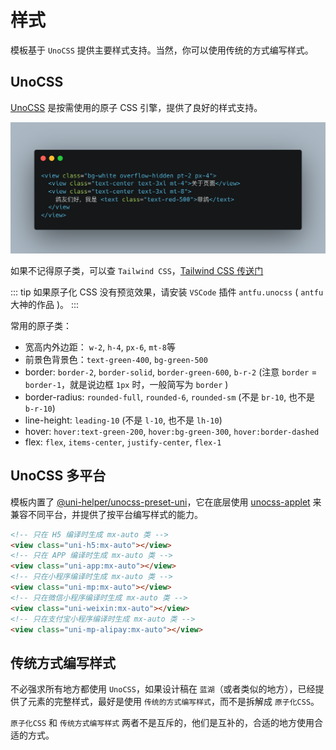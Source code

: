 # 样式

模板基于 `UnoCSS` 提供主要样式支持。当然，你可以使用传统的方式编写样式。

## UnoCSS

[UnoCSS](https://unocss.dev/) 是按需使用的原子 CSS 引擎，提供了良好的样式支持。

![Alt text](./screenshots/styling.png)

<!--
```html
<view class="bg-white overflow-hidden pt-2 px-4">
  <view class="text-center text-3xl mt-4">关于页面</view>
  <view class="text-center text-3xl mt-8">
    鸽友们好，我是<text class="text-red-500">菲鸽</text>
  </view>
</view>
``` -->

如果不记得原子类，可以查 `Tailwind CSS`，[Tailwind CSS 传送门](https://tailwindcss.com/docs/display)

::: tip
如果原子化 CSS 没有预览效果，请安装 `VSCode` 插件 `antfu.unocss` ( `antfu` 大神的作品 )。
:::

常用的原子类：

- 宽高内外边距： `w-2`, `h-4`, `px-6`, `mt-8`等
- 前景色背景色：`text-green-400`, `bg-green-500`
- border: `border-2`, `border-solid`, `border-green-600`, `b-r-2` (注意 `border` = `border-1`，就是说边框 `1px` 时，一般简写为 `border` )
- border-radius: `rounded-full`, `rounded-6`, `rounded-sm` (不是 `br-10`, 也不是 `b-r-10`)
- line-height: `leading-10` (不是 `l-10`, 也不是 `lh-10`)
- hover: `hover:text-green-200`, `hover:bg-green-300`, `hover:border-dashed`
- flex: `flex`, `items-center`, `justify-center`, `flex-1`

## UnoCSS 多平台

模板内置了 [@uni-helper/unocss-preset-uni](https://github.com/uni-helper/unocss-preset-uni)，它在底层使用 [unocss-applet](https://github.com/unocss-applet/unocss-applet) 来兼容不同平台，并提供了按平台编写样式的能力。

```html
<!-- 只在 H5 编译时生成 mx-auto 类 -->
<view class="uni-h5:mx-auto"></view>
<!-- 只在 APP 编译时生成 mx-auto 类 -->
<view class="uni-app:mx-auto"></view>
<!-- 只在小程序编译时生成 mx-auto 类 -->
<view class="uni-mp:mx-auto"></view>
<!-- 只在微信小程序编译时生成 mx-auto 类 -->
<view class="uni-weixin:mx-auto"></view>
<!-- 只在支付宝小程序编译时生成 mx-auto 类 -->
<view class="uni-mp-alipay:mx-auto"></view>
```

## 传统方式编写样式

不必强求所有地方都使用 `UnoCSS`，如果设计稿在 `蓝湖`（或者类似的地方），已经提供了元素的完整样式，最好是使用 `传统的方式编写样式`，而不是拆解成 `原子化CSS`。

`原子化CSS` 和 `传统方式编写样式` 两者不是互斥的，他们是互补的，合适的地方使用合适的方式。
